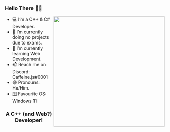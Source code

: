 ### Hello There 👋🏻

<img align="right" src="https://raw.githubusercontent.com/MicaelliMedeiros/micaellimedeiros/master/image/computer-illustration.png" width="350"/>

- 💻 I’m a C++ & C# Developer.
- 🔭 I’m currently doing no projects due to exams.
- 🌱 I’m currently learning Web Development.
- 📫 Reach me on Discord: Caffeine.js#0001
- 😄 Pronouns: He/Him.
- 🪟 Favourite OS: Windows 11

<h3 align="center">A C++ (and Web?) Developer!</h3>
